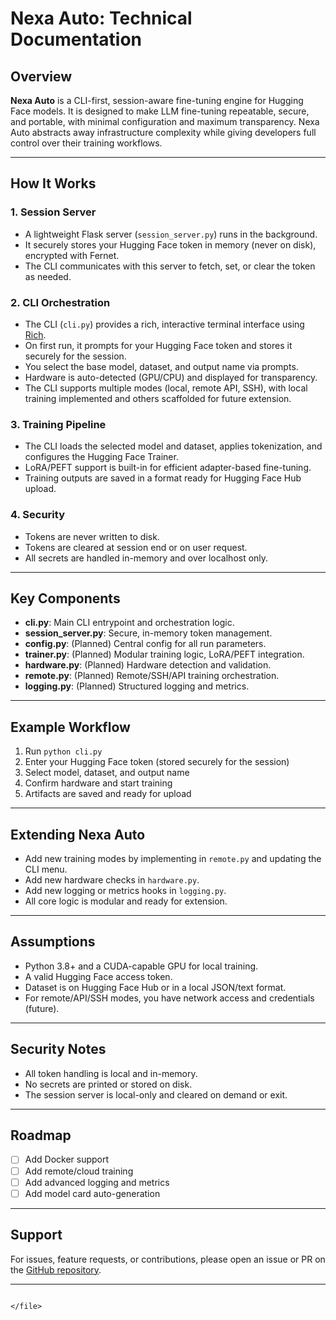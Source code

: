 # Nexa Auto: Technical Documentation

## Overview

**Nexa Auto** is a CLI-first, session-aware fine-tuning engine for Hugging Face models. It is designed to make LLM fine-tuning repeatable, secure, and portable, with minimal configuration and maximum transparency. Nexa Auto abstracts away infrastructure complexity while giving developers full control over their training workflows.

---

## How It Works

### 1. Session Server

- A lightweight Flask server (`session_server.py`) runs in the background.
- It securely stores your Hugging Face token in memory (never on disk), encrypted with Fernet.
- The CLI communicates with this server to fetch, set, or clear the token as needed.

### 2. CLI Orchestration

- The CLI (`cli.py`) provides a rich, interactive terminal interface using [Rich](https://github.com/Textualize/rich).
- On first run, it prompts for your Hugging Face token and stores it securely for the session.
- You select the base model, dataset, and output name via prompts.
- Hardware is auto-detected (GPU/CPU) and displayed for transparency.
- The CLI supports multiple modes (local, remote API, SSH), with local training implemented and others scaffolded for future extension.

### 3. Training Pipeline

- The CLI loads the selected model and dataset, applies tokenization, and configures the Hugging Face Trainer.
- LoRA/PEFT support is built-in for efficient adapter-based fine-tuning.
- Training outputs are saved in a format ready for Hugging Face Hub upload.

### 4. Security

- Tokens are never written to disk.
- Tokens are cleared at session end or on user request.
- All secrets are handled in-memory and over localhost only.

---

## Key Components

- **cli.py**: Main CLI entrypoint and orchestration logic.
- **session_server.py**: Secure, in-memory token management.
- **config.py**: (Planned) Central config for all run parameters.
- **trainer.py**: (Planned) Modular training logic, LoRA/PEFT integration.
- **hardware.py**: (Planned) Hardware detection and validation.
- **remote.py**: (Planned) Remote/SSH/API training orchestration.
- **logging.py**: (Planned) Structured logging and metrics.

---

## Example Workflow

1. Run `python cli.py`
2. Enter your Hugging Face token (stored securely for the session)
3. Select model, dataset, and output name
4. Confirm hardware and start training
5. Artifacts are saved and ready for upload

---

## Extending Nexa Auto

- Add new training modes by implementing in `remote.py` and updating the CLI menu.
- Add new hardware checks in `hardware.py`.
- Add new logging or metrics hooks in `logging.py`.
- All core logic is modular and ready for extension.

---

## Assumptions

- Python 3.8+ and a CUDA-capable GPU for local training.
- A valid Hugging Face access token.
- Dataset is on Hugging Face Hub or in a local JSON/text format.
- For remote/API/SSH modes, you have network access and credentials (future).

---

## Security Notes

- All token handling is local and in-memory.
- No secrets are printed or stored on disk.
- The session server is local-only and cleared on demand or exit.

---

## Roadmap

- [ ] Add Docker support
- [ ] Add remote/cloud training
- [ ] Add advanced logging and metrics
- [ ] Add model card auto-generation

---

## Support

For issues, feature requests, or contributions, please open an issue or PR on the [GitHub repository](https://github.com/your-org/nexa-auto).

---
````

</file>
